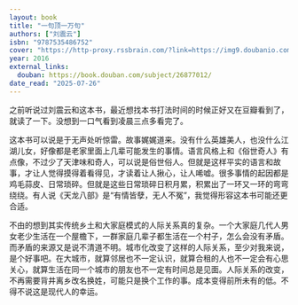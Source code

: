 ```yaml
---
layout: book
title: "一句顶一万句"
authors: ["刘震云"]
isbn: "9787535486752"
cover: "https://http-proxy.rssbrain.com/?link=https://img9.doubanio.com/view/subject/l/public/s29061215.jpg"
year: 2016
external_links:
  douban: https://book.douban.com/subject/26877012/
date_read: "2025-07-26"
---
```


之前听说过刘震云和这本书，最近想找本书打法时间的时候正好又在豆瓣看到了，就读了一下。没想到一口气看到凌晨三点多看完了。

这本书可以说是于无声处听惊雷。故事娓娓道来。没有什么英雄美人，也没什么江湖儿女，好像都是老家里面上几辈可能发生的事情。语言风格上和《俗世奇人》有点像，不过少了天津味和奇人，可以说是俗世俗人。但就是这样平实的语言和故事，才让人觉得摸得着看得见，才读着让人揪心，让人唏嘘。很多事情的起因都是鸡毛蒜皮、日常琐碎。但就是这些日常琐碎日积月累，积累出了一环又一环的弯弯绕绕。有人说《天龙八部》是“有情皆孽，无人不冤”，我觉得形容这本书可能还更合适。

不由的想到其实传统乡土和大家庭模式的人际关系真的复杂。一个大家庭几代人男女老少生活在一个屋檐下，一群家庭几辈子都生活在一个村子，怎么会没有矛盾。而矛盾的来源又是说不清道不明。城市化改变了这样的人际关系，至少对我来说，是个好事吧。在大城市，就算邻居也不一定认识，就算合租的人也不一定会有心思关心，就算生活在同一个城市的朋友也不一定有时间总是见面。人际关系的改变，不再需要背井离乡改名换姓，可能只是换个工作的事。成本变得前所未有的低。不得不说这是现代人的幸运。


